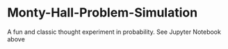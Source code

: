 # Monty-Hall-Problem-Simulation
A fun and classic thought experiment in probability.
See Jupyter Notebook above
